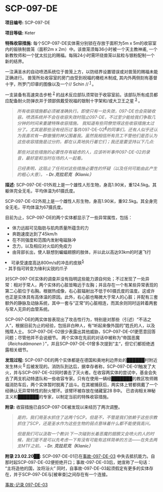 # SCP-097-DE
**项目编号:**  SCP-097-DE

**项目等级:**  Keter

**特殊收容措施:** 每个SCP-097-DE实体需分别锁在存放于面积为5m x 5m的收容室内的锻铁制兽笼（面积2m x 2m）中。该兽笼须每36小时被一个天主教神甫, 一个新教牧师和一个犹太拉比的赐福。每隔24小时需环绕兽笼以盐粒与银粉配制一个新的结界。

一注满圣水的自动喷洒系统位于兽笼上方，以防结界设置错误或对兽笼的赐福未能正确进行。
兽笼所处收容室的房门由受到祝福的橄榄木制成, 其内外两侧刻有基督十字，所罗门印章的图像以及一个// Schin //<sup class='footnoteref'>
 <a shape='rect' class='footnoteref' id='footnoteref-1' href='javascript:;' onclick='WIKIDOT.page.utils.scrollToReference(&apos;footnote-1&apos;)'>1</a>
</sup>。

一支装备有高速突击步枪<sup class='footnoteref'>
 <a shape='rect' class='footnoteref' id='footnoteref-2' href='javascript:;' onclick='WIKIDOT.page.utils.scrollToReference(&apos;footnote-2&apos;)'>2</a>
</sup>的战术反应部队须常驻于收容室前。该部队所有成员都应配备耐火防弹衣并于颈部佩戴受祝福的银制十字架和/或大卫王之星<sup class='footnoteref'>
 <a shape='rect' class='footnoteref' id='footnoteref-3' href='javascript:;' onclick='WIKIDOT.page.utils.scrollToReference(&apos;footnote-3&apos;)'>3</a>
</sup>。


> *所有收容措施都必须被准确执行。即使只有一处失效，097-DE也会突破收容。喷洒系统并不会在收容失效时阻止097-DE，不过至少能给我们争取几分钟的时间来重建特殊收容措施。* 
*我知道有些同僚觉得这些收容措施太过分了。尤其是那些没有经历过* 事件097-DE-02<em><sup class='footnoteref'><a shape='rect' class='footnoteref' id='footnoteref-4' href='javascript:;' onclick='WIKIDOT.page.utils.scrollToReference(&apos;footnote-4&apos;)'>4</a></sup>&#30340;&#21516;&#20107;&#20204;&#12290;&#36824;&#26377;&#20154;&#20284;&#20046;&#36824;&#35748;&#20026;&#25105;&#21916;&#27426;&#26377;&#19968;&#32676;&#20658;&#24930;&#30340;&#31070;&#29238;&#22260;&#30528;&#25105;&#12290;&#34429;&#28982;&#25105;&#30456;&#20449;&#25152;&#26377;&#21592;&#24037;&#19981;&#31649;&#20182;&#20204;&#26159;&#21542;&#35748;&#20026;&#36825;&#20123;&#25910;&#23481;&#25514;&#26045;&#26159;&#36807;&#20998;&#30340;&#65292;&#37117;&#22312;&#35748;&#30495;&#22320;&#25191;&#34892;&#30528;&#23427;&#20204;&#65307;&#25105;&#36824;&#26159;&#35201;&#22362;&#25345;&#20197;&#19979;&#20960;&#28857;:</em>
> 
> *那些对这些措施的必要性存有疑虑的人，应该听听事件097-DE-02的录音，最好是和当时在场的人一起看。* 
> 
> *已经表明，这阻止了任何对这些措施必要性的怀疑（以及任何可能由此产生的粗心大意）。*  *<strong>- Dr.&#20811;&#25289;&#23612;&#20811;&#65288;Klanic&#65289;</strong>* 
> 

**描述:** 
SCP-097-DE-01外观上是一个雄性人形生物，身高1.90米，重124.5kg。其躯体完全无毛，平均体温为61摄氏度。

SCP-097-DE-02外观上是一个雌性人形生物，身高1.90米，重92.5kg。其全身完全无毛，平均体温为67摄氏度。

目前为止，SCP-097-DE的两个实体都显示了一些异常属性，包括：

- 体力远超可见脂肪与肌肉质量所蕴含的力
- 奔跑速度达到了45km/h
- 在不同强度和范围内发射电磁脉冲
- 念力，以及相应对火焰的免疫力
- 由背部长出，使人联想到蝙蝠翅膀的肢体，并以此以高达93km的时速飞行
<li>&#21487;&#25215;&#21463;&#36895;&#24230;&#39640;&#36798;800m/s&#30340;&#20914;&#20987;&#30340;&#30382;&#32932;<sup class='footnoteref'><a shape='rect' class='footnoteref' id='footnoteref-5' href='javascript:;' onclick='WIKIDOT.page.utils.scrollToReference(&apos;footnote-5&apos;)'>5</a></sup></li>- 其手指可转变为锋利尖锐的爪子

对SCP-097-DE实体的调查并没有指明这些能力源自何处；不过发现了一处异常：相对于常人，两个实体的心脏皆略远于左胸；并且存在一个有某些异常表现的第二心脏位于右胸。根据热成像，右心脏辐射出不低于60摄氏度的温度。这或许也正是实体具有高体温的原因。此外，右心脏也略微大于常人的心脏；并配有三套额外的静脉及动脉系统，其中一套与“正常”的心脏相连，而其余则同时运转着两套与常人无异的血管系统。

SCP-097-DE的两实体皆表现出了攻击性行为，特别是对那些（引述）“不洁之人”，根据目前为止的经验，包括非白种人，有“听起来像外国的”姓氏的人，以及残障人士。
SCP-097-DE-02很少表露出其他威胁，SCP-097-DE-01更愿意回答问题；尽管他并不会说细节。
两个实体在先前的对话中被称为“帝国恶魔（*Reichsdämonen* ）”，并且SCP-097-DE-01曾多次提到“主“，但它们都拒绝透露相关细节。

**发现过程:** SCP-097-DE的两个实体都是在德国和奥地利边界处的██████村附近发生林火<sup class='footnoteref'>
 <a shape='rect' class='footnoteref' id='footnoteref-6' href='javascript:;' onclick='WIKIDOT.page.utils.scrollToReference(&apos;footnote-6&apos;)'>6</a>
</sup>后被发现的。消防队到达后，据幸存者称，SCP-097-DE-01触发了大火，并与SCP-097-DE-02同时袭击了灭火者。在收容两实体的尝试中，基金会失去了两支机动特遣队和一些收容专家。只有在使用一辆经███████的教区牧师赐福消防车后，两个实体暂时脱离了战斗。在其被捕获后，两实体上臂都佩戴了一个经确认无异常特性的耐火臂环。该臂环被存放在储藏室28 B中。
已咨询相关神秘主义和███████的专家，以制定当前的特殊收容措施。

**附录:** 收容措施已自SCP-097-DE被发现以来经历了两次调整。


> *是的，我们用圣水抓住了这两个SCP。但是不，不管是我们依赖于这些宗教抓住了SCP，还是圣水作为这些生物的弱点意味着什么都不能使我高兴。* 
> 
> *但是我们可以汲取一个教训:下一次碰到长着恶魔的翅膀又会喷火的人的时候，我们是不是可以先考虑一下有没有可能有这样简单的方法——在失去两支MTF之前。*  *<strong>- Dr. &#20811;&#25289;&#23612;&#20811;&#65288;Klanic&#65289;</strong>* 
> 

**附录 23.02.20██:** 
SCP-097-DE-01已在<a shape='rect' class='newpage' href='/097-de-03'>&#20107;&#25925;-097-DE-03</a> 中失去抵抗能力。自那时起SCP-097-DE-02便拒绝开口；事故-097-DE-03后，她宣称了一句话：
“主将造他的国，汝将浴火”
同时，自事故-097-DE-03起须假定有更多的实体存在，并于SCP-097-DE与[被审查]之间存在有一个连接。

<a shape='rect' class='newpage' href='/097-de-03'>&#20107;&#25925;-&#35760;&#24405; 097-DE-03</a>

